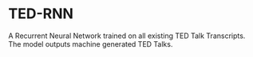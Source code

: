 # TED-RNN
A Recurrent Neural Network trained on all existing TED Talk Transcripts. The model outputs machine generated TED Talks.
